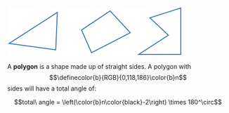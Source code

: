 ![](examples.png)

A **polygon** is a shape made up of straight sides. A polygon with $$\definecolor{b}{RGB}{0,118,186}\color{b}n$$ sides will have a total angle of:

$$total\ angle = \left(\color{b}n\color{black}-2\right) \times 180^\circ$$